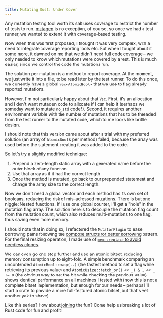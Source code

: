 ```yaml
---
title: Mutating Rust: Under Cover
---
```


Any mutation testing tool worth its salt uses coverage to restrict the number
of tests to run. [mutagen](https://github.com/llogiq/mutagen) is no exception,
of course, so once we had a test runner, we wanted to extend it with
coverage-based testing.

Now when this was first proposed, I thought it was very complex, with a need to
integrate coverage reporting tools etc. But when I tought about it some more,
it dawned on me that we didn't need full code coverage – we only needed to know
which mutations were covered by a test. This is much easier, since we control
the code the mutations run.

The solution per mutation is a method to report coverage. At the moment, we
just write it into a file, to be read later by the test runner. To do this
once, we currently have a global `Vec<AtomicBool>` that we use to flag already
reported mutations.

However, I'm not particularly happy about that `Vec`. First, it's an allocation
and I don't want mutagen code to allocate if I can help it (perhaps we someday
want to mutate `no_std` code?). Second, it requires another environment
variable with the number of mutations that has to be threaded from the test
runner to the mutated code, which to me looks like brittle design.

I should note that this version came about after a trial with my preferred
solution (an array of `AtomicBool`s per method) failed, because the array was
used before the statement creating it was added to the code.

So let's try a slightly modified technique:

1. Prepend a zero-length static array with a generated name before the outer
block of any function
2. Use that array as if it had the correct length
3. Once the method is mutated, go back to our prepended statement and change
   the array size to the correct length.

Now we don't need a global vector and each method has its own set of booleans,
reducing the risk of mis-adressed mutations. There is but one niggle: Nested
functions. If I use one global counter, I'll get a "hole" in the mutation flag
array. The solution here is to decouple the mutation flag count from the
mutation count, which also reduces multi-mutations to one flag, thus saving
even more memory.

I should note that in doing so, I refactored the `MutatorPlugin` to ease
borrowing pains following the [compose structs for better borrowing] pattern. 
For the final resizing operation, I made use of
[`mem::replace` to avoid needless clones].

[compose structs for better borrowing]: https://github.com/rust-unofficial/patterns/blob/master/patterns/compose-structs.md
[`mem::replace` to avoid needless clones]: https://github.com/rust-unofficial/patterns/blob/master/idioms/mem-replace.md 

We can even go one step further and use an atomic bitset, reducing memory
consumption up to eight-fold. A simple benchmark comparing an uncontended
`AtomicBool::swap(..)` (the fastest method to set a flag while retrieving its
previous value) and `AtomicUsize::fetch_or(1 << _) & 1 << _ != 0` (the obvious
way to set the bit while checking the previous value) shows identical
performance on all machines I tested with (now this is not a complete bitset
implementation, but enough for our needs – perhaps I'll start a crate to
provide a more full-featured atomic bitset, but that's yet another yak to
shave).

Like this series? How about [joining] the fun? Come help us breaking a lot
of Rust code for fun and profit!

[joining]: https://github.com/llogiq/mutagen/issues
